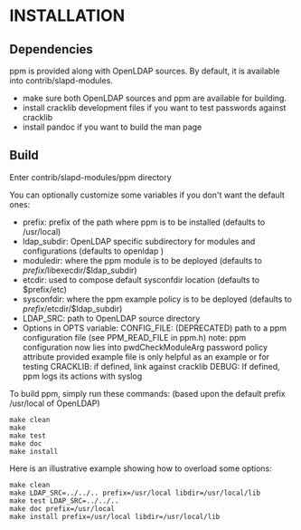 INSTALLATION
============

Dependencies
------------------
ppm is provided along with OpenLDAP sources. By default, it is available into contrib/slapd-modules.
 - make sure both OpenLDAP sources and ppm are available for building.
 - install cracklib development files if you want to test passwords against cracklib
 - install pandoc if you want to build the man page


Build
-----
Enter contrib/slapd-modules/ppm directory

You can optionally customize some variables if you don't want the default ones:
- prefix: prefix of the path where ppm is to be installed (defaults to /usr/local)
- ldap_subdir: OpenLDAP specific subdirectory for modules and configurations (defaults to  openldap )
- moduledir: where the ppm module is to be deployed (defaults to $prefix/$libexecdir/$ldap_subdir)
- etcdir: used to compose default sysconfdir location (defaults to $prefix/etc)
- sysconfdir: where the ppm example policy is to be deployed (defaults to $prefix/$etcdir/$ldap_subdir)
- LDAP_SRC: path to OpenLDAP source directory
- Options in OPTS variable:
    CONFIG_FILE: (DEPRECATED) path to a ppm configuration file (see PPM_READ_FILE in ppm.h)
        note: ppm configuration now lies into pwdCheckModuleArg password policy attribute
              provided example file is only helpful as an example or for testing
    CRACKLIB: if defined, link against cracklib
    DEBUG: If defined, ppm logs its actions with syslog


To build ppm, simply run these commands:
(based upon the default prefix /usr/local of OpenLDAP)

```
make clean
make
make test
make doc
make install
```

Here is an illustrative example showing how to overload some options:

```
make clean
make LDAP_SRC=../../.. prefix=/usr/local libdir=/usr/local/lib 
make test LDAP_SRC=../../..
make doc prefix=/usr/local
make install prefix=/usr/local libdir=/usr/local/lib
```

